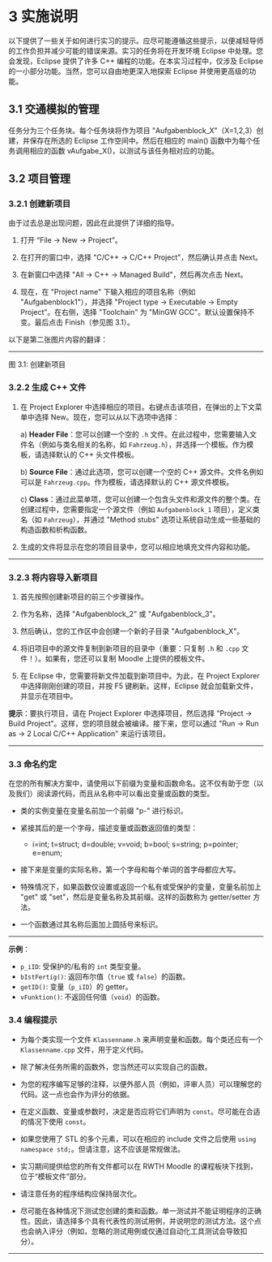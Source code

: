 # 3 实施说明

以下提供了一些关于如何进行实习的提示。应尽可能遵循这些提示，以便减轻导师的工作负担并减少可能的错误来源。实习的任务将在开发环境 Eclipse 中处理。您会发现，Eclipse 提供了许多 C++ 编程的功能。在本实习过程中，仅涉及 Eclipse 的一小部分功能。当然，您可以自由地更深入地探索 Eclipse 并使用更高级的功能。

## 3.1 交通模拟的管理

任务分为三个任务块。每个任务块将作为项目 "Aufgabenblock_X"（X=1,2,3）创建，并保存在所选的 Eclipse 工作空间中。然后在相应的 main() 函数中为每个任务调用相应的函数 vAufgabe_X()，以测试与该任务相对应的功能。

## 3.2 项目管理

### 3.2.1 创建新项目

由于过去总是出现问题，因此在此提供了详细的指导。

1. 打开 “File → New → Project”。

2. 在打开的窗口中，选择 "C/C++ → C/C++ Project"，然后确认并点击 Next。

3. 在新窗口中选择 "All → C++ → Managed Build"，然后再次点击 Next。

4. 现在，在 "Project name" 下输入相应的项目名称（例如 "Aufgabenblock1"），并选择 "Project type → Executable → Empty Project"。在右侧，选择 "Toolchain" 为 "MinGW GCC"。默认设置保持不变。最后点击 Finish（参见图 3.1）。

以下是第二张图片内容的翻译：

---

图 3.1: 创建新项目

### 3.2.2 生成 C++ 文件

1. 在 Project Explorer 中选择相应的项目。右键点击该项目，在弹出的上下文菜单中选择 New。现在，您可以从以下选项中选择：

   a) **Header File**：您可以创建一个空的 `.h` 文件。在此过程中，您需要输入文件名（例如与类名相关的名称，如 `Fahrzeug.h`），并选择一个模板。作为模板，请选择默认的 C++ 头文件模板。

   b) **Source File**：通过此选项，您可以创建一个空的 C++ 源文件。文件名例如可以是 `Fahrzeug.cpp`。作为模板，请选择默认的 C++ 源文件模板。

   c) **Class**：通过此菜单项，您可以创建一个包含头文件和源文件的整个类。在创建过程中，您需要指定一个源文件（例如 `Aufgabenblock_1` 项目），定义类名（如 `Fahrzeug`），并通过 "Method stubs" 选项让系统自动生成一些基础的构造函数和析构函数。

2. 生成的文件将显示在您的项目目录中，您可以相应地填充文件内容和功能。

---

### 3.2.3 将内容导入新项目

1. 首先按照创建新项目的前三个步骤操作。

2. 作为名称，选择 "Aufgabenblock_2" 或 "Aufgabenblock_3"。

3. 然后确认，您的工作区中会创建一个新的子目录 "Aufgabenblock_X"。

4. 将旧项目中的源文件复制到新项目的目录中（重要：只复制 `.h` 和 `.cpp` 文件！）。如果有，您还可以复制 Moodle 上提供的模板文件。

5. 在 Eclipse 中，您需要将新文件加载到新项目中。为此，在 Project Explorer 中选择刚刚创建的项目，并按 F5 键刷新。这样，Eclipse 就会加载新文件，并显示在项目中。

**提示**：要执行项目，请在 Project Explorer 中选择项目，然后选择 "Project → Build Project"。这样，您的项目就会被编译。接下来，您可以通过 "Run → Run as → 2 Local C/C++ Application" 来运行该项目。

---

### 3.3 命名约定

在您的所有解决方案中，请使用以下前缀为变量和函数命名。这不仅有助于您（以及我们）阅读源代码，而且从名称中可以看出变量或函数的类型。

- 类的实例变量在变量名前加一个前缀 "p-" 进行标识。

- 紧接其后的是一个字母，描述变量或函数返回值的类型：
  - i=int; t=struct; d=double; v=void; b=bool; s=string; p=pointer; e=enum;

- 接下来是变量的实际名称，第一个字母和每个单词的首字母都应大写。

- 特殊情况下，如果函数仅设置或返回一个私有或受保护的变量，变量名前加上 "get" 或 "set"，然后是变量名称及其前缀。这样的函数称为 getter/setter 方法。

- 一个函数通过其名称后面加上圆括号来标识。

---

**示例**：

- `p_iID`: 受保护的/私有的 `int` 类型变量。
- `bIstFertig()`: 返回布尔值（`true` 或 `false`）的函数。
- `getID()`: 变量（`p_iID`）的 getter。
- `vFunktion()`: 不返回任何值（`void`）的函数。

### 3.4 编程提示

- 为每个类实现一个文件 `Klassenname.h` 来声明变量和函数。每个类还应有一个 `Klassenname.cpp` 文件，用于定义代码。

- 除了解决任务所需的函数外，您当然还可以实现自己的函数。

- 为您的程序编写足够的注释，以便外部人员（例如，评审人员）可以理解您的代码。这一点也会作为评分的依据。

- 在定义函数、变量或参数时，决定是否应将它们声明为 `const`。尽可能在合适的情况下使用 `const`。

- 如果您使用了 STL 的多个元素，可以在相应的 include 文件之后使用 `using namespace std;`。但请注意，这不应该是常规做法。

- 实习期间提供给您的所有文件都可以在 RWTH Moodle 的课程板块下找到，位于“模板文件”部分。

- 请注意任务的程序结构应保持层次化。

- 尽可能在各种情况下测试您创建的类和函数。单一测试并不能证明程序的正确性。因此，请选择多个具有代表性的测试用例，并说明您的测试方法。这个点也会纳入评分（例如，忽略的测试用例或仅通过自动化工具测试会导致扣分）。

---

